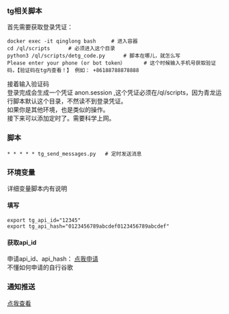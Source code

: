 ### tg相关脚本   
首先需要获取登录凭证：    
```
docker exec -it qinglong bash     # 进入容器    
cd /ql/scripts      # 必须进入这个目录    
python3 /ql/scripts/detg_code.py      # 脚本在哪儿，就怎么写    
Please enter your phone (or bot token）      # 这个时候输入手机号获取验证码，【验证码在tg内查看！】 例如： +86188788878888    
```
接着输入验证码     
登录完成会生成一个凭证 anon.session ,这个凭证必须在/ql/scripts，因为青龙运行脚本默认这个目录，不然读不到登录凭证。      
如果你是其他环境，也是类似的操作。    
接下来可以添加定时了。需要科学上网。
### 脚本
```
* * * * * tg_send_messages.py   # 定时发送消息
```
### 环境变量
详细变量脚本内有说明  
#### 填写
```
export tg_api_id="12345"    
export tg_api_hash="0123456789abcdef0123456789abcdef"  
```   
#### 获取api_id
申请api_id、api_hash： [点我申请](https://my.telegram.org/auth?to=apps)       
不懂如何申请的自行谷歌     
### 通知推送
[点我查看](https://github.com/wuye999/myScripts/blob/main/send.md)
